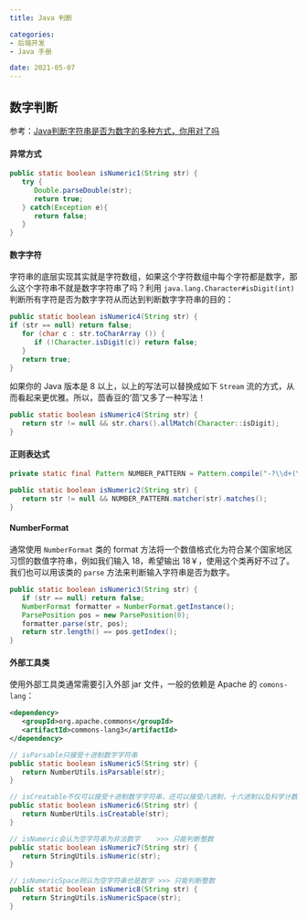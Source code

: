 ```yaml
---
title: Java 判断

categories:
- 后端开发
- Java 手册

date: 2021-05-07
---
```

## 数字判断
参考：[Java判断字符串是否为数字的多种方式，你用对了吗](https://blog.csdn.net/mryang125/article/details/113146057)

#### 异常方式
```java
public static boolean isNumeric1(String str) {
   try {
      Double.parseDouble(str);
      return true;
   } catch(Exception e){
      return false;
   }
}
```

#### 数字字符
字符串的底层实现其实就是字符数组，如果这个字符数组中每个字符都是数字，那么这个字符串不就是数字字符串了吗？利用 `java.lang.Character#isDigit(int)` 判断所有字符是否为数字字符从而达到判断数字字符串的目的：

```java
public static boolean isNumeric4(String str) {
if (str == null) return false;
   for (char c : str.toCharArray ()) {
      if (!Character.isDigit(c)) return false;
   }
   return true;
}
```

如果你的 Java 版本是 8 以上，以上的写法可以替换成如下 `Stream` 流的方式，从而看起来更优雅。所以，茴香豆的‘茴’又多了一种写法！

```java
public static boolean isNumeric4(String str) {
   return str != null && str.chars().allMatch(Character::isDigit);
}
```

#### 正则表达式
```java
private static final Pattern NUMBER_PATTERN = Pattern.compile("-?\\d+(\\.\\d+)?");

public static boolean isNumeric2(String str) {
   return str != null && NUMBER_PATTERN.matcher(str).matches();
}
```

#### NumberFormat
通常使用 `NumberFormat` 类的 format 方法将一个数值格式化为符合某个国家地区习惯的数值字符串，例如我们输入 18，希望输出 18￥，使用这个类再好不过了。我们也可以用该类的 `parse` 方法来判断输入字符串是否为数字。

```java
public static boolean isNumeric3(String str) {
   if (str == null) return false;
   NumberFormat formatter = NumberFormat.getInstance();
   ParsePosition pos = new ParsePosition(0);
   formatter.parse(str, pos);
   return str.length() == pos.getIndex();
}
```

#### 外部工具类
使用外部工具类通常需要引入外部 jar 文件，一般的依赖是 Apache 的 `comons-lang`：

```xml
<dependency>
   <groupId>org.apache.commons</groupId>
   <artifactId>commons-lang3</artifactId>
</dependency>
```

```java
// isParsable只接受十进制数字字符串
public static boolean isNumeric5(String str) {
   return NumberUtils.isParsable(str);
}

// isCreatable不仅可以接受十进制数字字符串，还可以接受八进制，十六进制以及科学计数法表示的数字字符串 
public static boolean isNumeric6(String str) {
   return NumberUtils.isCreatable(str);
}

// isNumeric会认为空字符串为非法数字    >>> 只能判断整数
public static boolean isNumeric7(String str) {
   return StringUtils.isNumeric(str);
}

// isNumericSpace则认为空字符串也是数字 >>> 只能判断整数
public static boolean isNumeric8(String str) {
   return StringUtils.isNumericSpace(str);
}
```